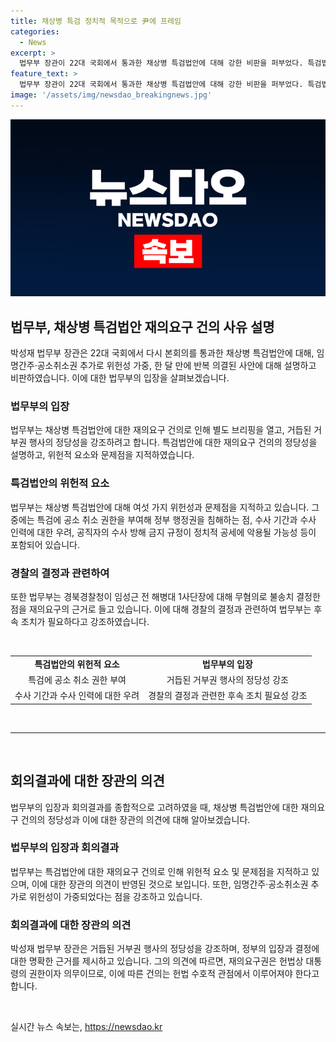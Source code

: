 ```yaml
---
title: 채상병 특검 정치적 목적으로 尹에 프레임
categories:
  - News
excerpt: >
  법무부 장관이 22대 국회에서 통과한 채상병 특검법안에 대해 강한 비판을 퍼부었다. 특검법안의 재의요구권 행사를 건의한 이유를 설명하며, 법안의 위헌성을 지적하고, 재의요구권을 행사한 이유를 설명했다. 법무부는 특별검사 임명, 수사 기간, 수사 방해 금지 규정 등 여섯 가지 문제점을 지적하면서, 경북경찰청이 임성근 전 해병대 1사단장에 대해 무혐의로 결정한 점을 재의요구의 근거로 소개했다.
feature_text: >
  법무부 장관이 22대 국회에서 통과한 채상병 특검법안에 대해 강한 비판을 퍼부었다. 특검법안의 재의요구권 행사를 건의한 이유를 설명하며, 법안의 위헌성을 지적하고, 재의요구권을 행사한 이유를 설명했다. 법무부는 특별검사 임명, 수사 기간, 수사 방해 금지 규정 등 여섯 가지 문제점을 지적하면서, 경북경찰청이 임성근 전 해병대 1사단장에 대해 무혐의로 결정한 점을 재의요구의 근거로 소개했다.
image: '/assets/img/newsdao_breakingnews.jpg'
---
```


<p><img src="/assets/img/newsdao_breakingnews.jpg" alt="ontimetimes 속보" /></p>

<h2 data-ke-size="size26">법무부, 채상병 특검법안 재의요구 건의 사유 설명</h2>

<p data-ke-size="size16">박성재 법무부 장관은 22대 국회에서 다시 본회의를 통과한 채상병 특검법안에 대해, 임명간주·공소취소권 추가로 위헌성 가중, 한 달 만에 반복 의결된 사안에 대해 설명하고 비판하였습니다. 이에 대한 법무부의 입장을 살펴보겠습니다.</p>

<h3>법무부의 입장</h3>

<p data-ke-size="size16">법무부는 채상병 특검법안에 대한 재의요구 건의로 인해 별도 브리핑을 열고, 거듭된 거부권 행사의 정당성을 강조하려고 합니다. 특검법안에 대한 재의요구 건의의 정당성을 설명하고, 위헌적 요소와 문제점을 지적하였습니다.</p>

<h3>특검법안의 위헌적 요소</h3>

<p data-ke-size="size16">법무부는 채상병 특검법안에 대해 여섯 가지 위헌성과 문제점을 지적하고 있습니다. 그 중에는 특검에 공소 취소 권한을 부여해 정부 행정권을 침해하는 점, 수사 기간과 수사 인력에 대한 우려, 공직자의 수사 방해 금지 규정이 정치적 공세에 악용될 가능성 등이 포함되어 있습니다.</p>

<h3>경찰의 결정과 관련하여</h3>

<p data-ke-size="size16">또한 법무부는 경북경찰청이 임성근 전 해병대 1사단장에 대해 무혐의로 불송치 결정한 점을 재의요구의 근거로 들고 있습니다. 이에 대해 경찰의 결정과 관련하여 법무부는 후속 조치가 필요하다고 강조하였습니다.</p>

<p data-ke-size="size16">&nbsp;</p>

<table>
<tbody>
<tr>
<td style="text-align: center; height: 17px;"><b>특검법안의 위헌적 요소</b></td>
<td style="text-align: center; height: 17px;"><b>법무부의 입장</b></td>
</tr>
<tr>
<td style="text-align: center; height: 17px;">특검에 공소 취소 권한 부여</td>
<td style="text-align: center; height: 17px;">거듭된 거부권 행사의 정당성 강조</td>
</tr>
<tr>
<td style="text-align: center; height: 17px;">수사 기간과 수사 인력에 대한 우려</td>
<td style="text-align: center; height: 17px;">경찰의 결정과 관련한 후속 조치 필요성 강조</td>
</tr>
</tbody>
</table>

<p data-ke-size="size16">&nbsp;</p>

<hr>

<p data-ke-size="size16">&nbsp;</p>

<h2 data-ke-size="size26">회의결과에 대한 장관의 의견</h2>

<p data-ke-size="size16">법무부의 입장과 회의결과를 종합적으로 고려하였을 때, 채상병 특검법안에 대한 재의요구 건의의 정당성과 이에 대한 장관의 의견에 대해 알아보겠습니다.</p>

<h3>법무부의 입장과 회의결과</h3>

<p data-ke-size="size16">법무부는 특검법안에 대한 재의요구 건의로 인해 위헌적 요소 및 문제점을 지적하고 있으며, 이에 대한 장관의 의견이 반영된 것으로 보입니다. 또한, 임명간주·공소취소권 추가로 위헌성이 가중되었다는 점을 강조하고 있습니다.</p>

<h3>회의결과에 대한 장관의 의견</h3>

<p data-ke-size="size16">박성재 법무부 장관은 거듭된 거부권 행사의 정당성을 강조하며, 정부의 입장과 결정에 대한 명확한 근거를 제시하고 있습니다. 그의 의견에 따르면, 재의요구권은 헌법상 대통령의 권한이자 의무이므로, 이에 따른 건의는 헌법 수호적 관점에서 이루어져야 한다고 합니다.</p>

<p data-ke-size="size16">&nbsp;</p>
실시간 뉴스 속보는, <a href="https://newsdao.kr" rel="dofollow">https://newsdao.kr</a>


